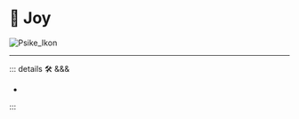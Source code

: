# 💜 <psike>Joy </psike>

![Psike_Ikon](/Psike/Psike_Ikon.png)

---

<!-- =================================================== -->
<!-- =================================================== -->
<!-- =================================================== -->
<!-- =================================================== -->
<!-- =================================================== -->
::: details 🛠 <dev>&&&</dev>

-

:::
